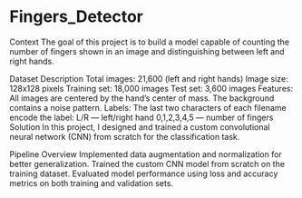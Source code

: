 # Fingers_Detector
Context The goal of this project is to build a model capable of counting the number of fingers shown in an image and distinguishing between left and right hands.


Dataset Description
Total images: 21,600 (left and right hands)
Image size: 128x128 pixels
Training set: 18,000 images
Test set: 3,600 images
Features:
All images are centered by the hand’s center of mass.
The background contains a noise pattern.
Labels: The last two characters of each filename encode the label:
L/R — left/right hand
0,1,2,3,4,5 — number of fingers
Solution
In this project, I designed and trained a custom convolutional neural network (CNN) from scratch for the classification task.

Pipeline Overview
Implemented data augmentation and normalization for better generalization.
Trained the custom CNN model from scratch on the training dataset.
Evaluated model performance using loss and accuracy metrics on both training and validation sets.

